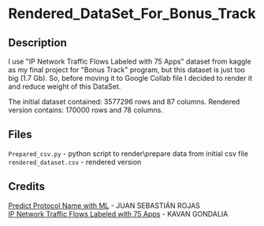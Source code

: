 # Rendered_DataSet_For_Bonus_Track

## Description
I use "IP Network Traffic Flows Labeled with 75 Apps" dataset from kaggle as my final project for "Bonus Track" program, but this dataset is just too big (1.7 Gb).
So, before moving it to Google Collab file I decided to render it and reduce weight of this DataSet.

The initial dataset contained: 3577296 rows and 87 columns.
Rendered version contains: 170000 rows and  78 columns.

## Files
`Prepared_csv.py` - python script to render\prepare data from initial csv file\
`rendered_dataset.csv` - rendered version

## Credits
[Predict Protocol Name with ML](https://www.kaggle.com/datasets/jsrojas/ip-network-traffic-flows-labeled-with-87-apps) - JUAN SEBASTIÁN ROJAS\
[IP Network Traffic Flows Labeled with 75 Apps](https://www.kaggle.com/code/kavangondalia/predict-protocol-name-with-ml) - KAVAN GONDALIA
